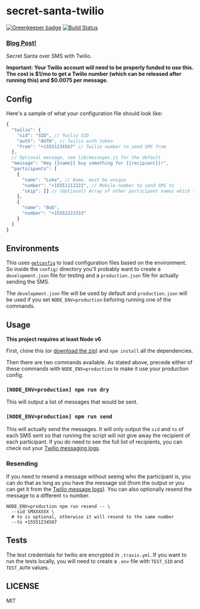 # secret-santa-twilio

[![Greenkeeper badge](https://badges.greenkeeper.io/lukekarrys/secret-santa-twilio.svg)](https://greenkeeper.io/)
[![Build Status](https://img.shields.io/travis/lukekarrys/secret-santa-twilio/master.svg)](https://travis-ci.org/lukekarrys/secret-santa-twilio)

### [Blog Post!](http://lukecod.es/2015/12/02/secret-santa-sms-with-twilio/)

Secret Santa over SMS with Twilio.

**Important: Your Twilio account will need to be properly funded to use this. The cost is $1/mo to get a Twilio number (which can be released after running this) and $0.0075 per message.**


## Config

Here's a sample of what your configuration file should look like:

```js
{
  "twilio": {
    "sid": "SID", // Twilio SID
    "auth": "AUTH", // Twilio auth token
    "from": "+15551234567" // Twilio number to send SMS from
  },
  // Optional message, see lib/messages.js for the default
  "message": "Hey {{name}} buy something for {{recipient}}!",
  "participants": [
    {
      "name": "Luke", // Name, must be unique
      "number": "+15551112222", // Mobile number to send SMS to
      "skip": [] // (Optional) Array of other participant names which they cant be assigned
    },
    {
      "name": "Bob",
      "number": "+15552223333"
    }
  ]
}
```


## Environments

This uses [`getconfig`](https://www.npmjs.com/package/getconfig) to load configuration files based on the environment. So inside the `config/` directory you'll probably want to create a `development.json` file for testing and a `production.json` file for actually sending the SMS.

The `development.json` file will be used by default and `production.json` will be used if you set `NODE_ENV=production` beforing running one of the commands.


## Usage

**This project requires at least Node v6**

First, clone this (or [download the zip](https://github.com/lukekarrys/secret-santa-twilio/zipball/master)) and `npm install` all the dependencies.

Then there are two commands available. As stated above, precede either of these commands with `NODE_ENV=production` to make it use your production config.

### `[NODE_ENV=production] npm run dry`

This will output a list of messages that would be sent.

### `[NODE_ENV=production] npm run send`

This will actually send the messages. It will only output the `sid` and `to` of each SMS sent so that running the script will not give away the recipient of each participant. If you do need to see the full list of recipients, you can check out your [Twilio messaging logs](https://www.twilio.com/console/phone-numbers/incoming).

### Resending

If you need to resend a message without seeing who the participant is, you can do that as long as you have the message sid (from the output or you can get it from the [Twilio message logs](https://www.twilio.com/console/phone-numbers/incoming)). You can also optionally resend the message to a different `to` number.

```
NODE_ENV=production npm run resend -- \
  --sid SMXXXXXX \
  # to is optional, otherwise it will resend to the same number
  --to +15551234567
```


## Tests

The test credentials for twilio are encrypted in `.travis.yml`. If you want to run the tests locally, you will need to create a `.env` file with `TEST_SID` and `TEST_AUTH` values.


## LICENSE

MIT
